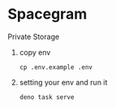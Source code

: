 # Spacegram

Private Storage

1. copy env

   ```cp .env.example .env```

2. setting your env and run it

   ```deno task serve```
